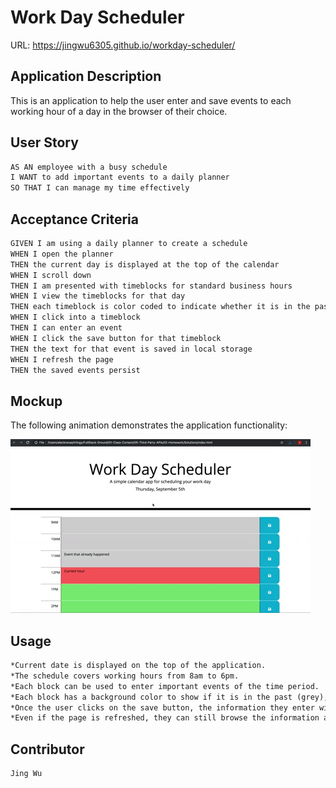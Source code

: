 # Work Day Scheduler

URL: https://jingwu6305.github.io/workday-scheduler/

## Application Description

This is an application to help the user enter and save events to each working hour of a day in the browser of their choice.  

## User Story

```md
AS AN employee with a busy schedule
I WANT to add important events to a daily planner
SO THAT I can manage my time effectively
```

## Acceptance Criteria

```md
GIVEN I am using a daily planner to create a schedule
WHEN I open the planner
THEN the current day is displayed at the top of the calendar
WHEN I scroll down
THEN I am presented with timeblocks for standard business hours
WHEN I view the timeblocks for that day
THEN each timeblock is color coded to indicate whether it is in the past, present, or future
WHEN I click into a timeblock
THEN I can enter an event
WHEN I click the save button for that timeblock
THEN the text for that event is saved in local storage
WHEN I refresh the page
THEN the saved events persist
```


## Mockup 
The following animation demonstrates the application functionality:

<!-- @TODO: create ticket to review/update image) -->
![A user clicks on slots on the color-coded calendar and edits the events.](./Assets/05-third-party-apis-homework-demo.gif)

## Usage

```md
*Current date is displayed on the top of the application. 
*The schedule covers working hours from 8am to 6pm.
*Each block can be used to enter important events of the time period. 
*Each block has a background color to show if it is in the past (grey), current (red) of future *(green).
*Once the user clicks on the save button, the information they enter will be saved to local *Storage.
*Even if the page is refreshed, they can still browse the information as they wish. 
```


## Contributor 

```md
Jing Wu 
```